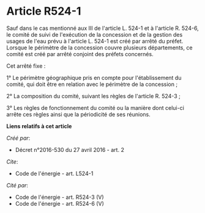 # Article R524-1

Sauf dans le cas mentionné aux III de l'article L. 524-1 et à l'article R. 524-6, le comité de suivi de l'exécution de la
concession et de la gestion des usages de l'eau prévu à l'article L. 524-1 est créé par arrêté du préfet. Lorsque le
périmètre de la concession couvre plusieurs départements, ce comité est créé par arrêté conjoint des préfets concernés. 

Cet arrêté fixe : 

1° Le périmètre géographique pris en compte pour l'établissement du comité, qui doit être en relation avec le périmètre de la
concession ; 

2° La composition du comité, suivant les règles de l'article R. 524-3 ; 

3° Les règles de fonctionnement du comité ou la manière dont celui-ci arrête ces règles ainsi que la périodicité de ses
réunions.

**Liens relatifs à cet article**

_Créé par_:

  - Décret n°2016-530 du 27 avril 2016 - art. 2

_Cite_:

  - Code de l'énergie - art. L524-1

_Cité par_:

  - Code de l'énergie - art. R524-3 (V)
  - Code de l'énergie - art. R524-6 (V)

